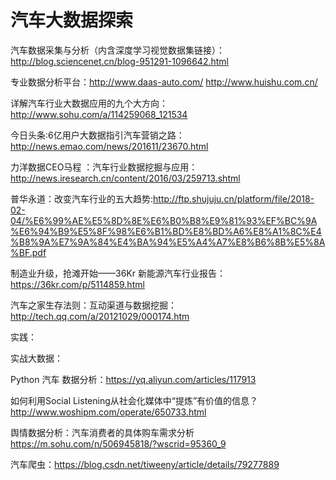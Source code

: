 # 汽车大数据探索

汽车数据采集与分析（内含深度学习视觉数据集链接）：http://blog.sciencenet.cn/blog-951291-1096642.html

专业数据分析平台：http://www.daas-auto.com/ http://www.huishu.com.cn/

详解汽车行业大数据应用的九个大方向：http://www.sohu.com/a/114259068_121534

今日头条:6亿用户大数据指引汽车营销之路：http://news.emao.com/news/201611/23670.html

力洋数据CEO马程 ：汽车行业数据挖掘与应用：http://news.iresearch.cn/content/2016/03/259713.shtml

普华永道：改变汽车行业的五大趋势:http://ftp.shujuju.cn/platform/file/2018-02-04/%E6%99%AE%E5%8D%8E%E6%B0%B8%E9%81%93%EF%BC%9A%E6%94%B9%E5%8F%98%E6%B1%BD%E8%BD%A6%E8%A1%8C%E4%B8%9A%E7%9A%84%E4%BA%94%E5%A4%A7%E8%B6%8B%E5%8A%BF.pdf

制造业升级，抢滩开始——36Kr 新能源汽车行业报告：https://36kr.com/p/5114859.html

汽车之家生存法则：互动渠道与数据挖掘：http://tech.qq.com/a/20121029/000174.htm

实践：

实战大数据：

Python 汽车 数据分析：https://yq.aliyun.com/articles/117913

如何利用Social Listening从社会化媒体中“提炼”有价值的信息？ http://www.woshipm.com/operate/650733.html

舆情数据分析：汽车消费者的具体购车需求分析 https://m.sohu.com/n/506945818/?wscrid=95360_9

汽车爬虫：https://blog.csdn.net/tiweeny/article/details/79277889



